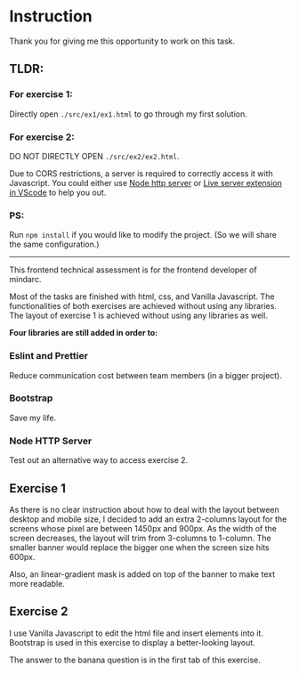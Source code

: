 # Instruction

Thank you for giving me this opportunity to work on this task.

## TLDR:

### For exercise 1:

Directly open `./src/ex1/ex1.html` to go through my first solution.

### For exercise 2:

DO NOT DIRECTLY OPEN `./src/ex2/ex2.html`.

Due to CORS restrictions, a server is required to correctly access it with Javascript. You could either use [Node http server](https://github.com/http-party/http-server#readme) or [Live server extension in VScode](https://marketplace.visualstudio.com/items?itemName=ritwickdey.LiveServer) to help you out.

### PS:

Run `npm install` if you would like to modify the project. (So we will share the same configuration.)

---

This frontend technical assessment is for the frontend developer of mindarc.

Most of the tasks are finished with html, css, and Vanilla Javascript. The functionalities of both exercises are achieved without using any libraries. The layout of exercise 1 is achieved without using any libraries as well.

**Four libraries are still added in order to:**

### Eslint and Prettier

Reduce communication cost between team members (in a bigger project).

### Bootstrap

Save my life.

### Node HTTP Server

Test out an alternative way to access exercise 2.

## Exercise 1

As there is no clear instruction about how to deal with the layout between desktop and mobile size, I decided to add an extra 2-columns layout for the screens whose pixel are between 1450px and 900px. As the width of the screen decreases, the layout will trim from 3-columns to 1-column. The smaller banner would replace the bigger one when the screen size hits 600px.

Also, an linear-gradient mask is added on top of the banner to make text more readable.

## Exercise 2

I use Vanilla Javascript to edit the html file and insert elements into it.
Bootstrap is used in this exercise to display a better-looking layout.

The answer to the banana question is in the first tab of this exercise.
